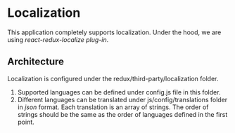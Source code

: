 # Localization

This application completely supports localization. Under the hood, we are using _react-redux-localize plug-in_.

## Architecture

Localization is configured under the redux/third-party/localization folder.

1. Supported languages can be defined under config.js file in this folder.
2. Different languages can be translated under js/config/translations folder in _json_ format. Each translation is an array of strings. The order of strings should be the same as the order of languages defined in the first point.

